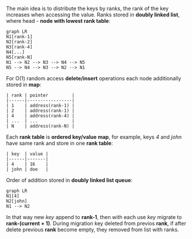 The main idea is to distribute the keys by ranks, the rank of the key increases when accessing the value. Ranks stored in **doubly linked list**, where head - **node with lowest rank table**:
```mermaid
graph LR
N1[rank-1]
N2[rank-2]
N3[rank-4]
N4[...]
N5[rank-N]
N1 --> N2 --> N3 --> N4 --> N5
N5 --> N4 --> N3 --> N2 --> N1
```
For O(1) random access **delete/insert** operations each node additionally stored in **map**:
```
| rank | pointer         |
|------|-----------------|
| 1    | address(rank-1) |
| 2    | address(rank-1) |
| 4    | address(rank-4) |
| ...  | ...             |
| N    | address(rank-N) |
```

Each **rank table** is **ordered key/value map**, for example, keys *4* and *john* have same rank and store in one **rank table**:
```
| key  | value |
|------|-------|
| 4    | 16    |
| john | doe   |
```
Order of addition stored in **doubly linked list queue**:
```mermaid
graph LR
N1[4]
N2[john]
N1 --> N2
```
In that way new *key* append to **rank-1**, then with each use *key* migrate to **rank-(current + 1)**. During migration key deleted from previos **rank**, if after delete previous **rank** become empty, they removed from list with ranks.